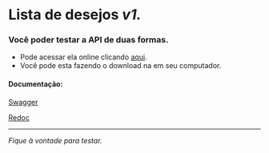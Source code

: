 # Lista de desejos <i> v1. </i>
 
### Você poder testar a API de duas formas.

* Pode acessar ela online clicando [aqui](https://qi-wishlist.herokuapp.com/).
* Você pode esta fazendo o download na em seu computador.

#### Documentação:
[Swagger](https://qi-wishlist.herokuapp.com/swagger/)

[Redoc](https://qi-wishlist.herokuapp.com/redoc/)
___

<i>Fique à vontade para testar.</i>


